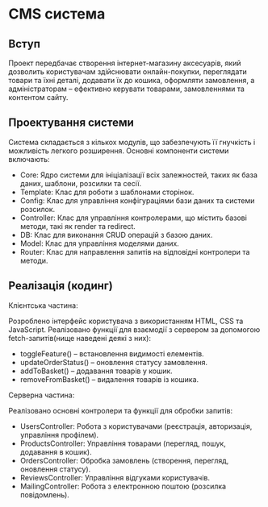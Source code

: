 # CMS система


## Вступ
Проект передбачає створення інтернет-магазину аксесуарів,
який дозволить користувачам здійснювати онлайн-покупки,
переглядати товари та їхні деталі, додавати їх до кошика,
оформляти замовлення, а адміністраторам – ефективно керувати товарами, замовленнями та контентом сайту.

## Проектування системи

Система складається з кількох модулів, що забезпечують її гнучкість і можливість легкого розширення. Основні компоненти системи включають:

- Core: Ядро системи для ініціалізації всіх залежностей, таких як база даних, шаблони, розсилки та сесії.
- Template: Клас для роботи з шаблонами сторінок.
- Config: Клас для управління конфігураціями бази даних та системи розсилок.
- Controller: Клас для управління контролерами, що містить базові методи, такі як render та redirect.
- DB: Клас для виконання CRUD операцій з базою даних.
- Model: Клас для управління моделями даних.
- Router: Клас для направлення запитів на відповідні контролери та методи.

## Реалізація (кодинг)

Клієнтська частина:

Розроблено інтерфейс користувача з використанням HTML, CSS та JavaScript. Реалізовано функції для взаємодії з сервером за допомогою fetch-запитів(нище наведені деякі з них):
- toggleFeature() – встановлення видимості елементів.
- updateOrderStatus() – оновлення статусу замовлення.
- addToBasket() – додавання товарів у кошик.
- removeFromBasket() – видалення товарів із кошика.

Серверна частина:

Реалізовано основні контролери та функції для обробки запитів:

- UsersController: Робота з користувачами (реєстрація, авторизація, управління профілем).
- ProductsController: Управління товарами (перегляд, пошук, додавання в кошик).
- OrdersController: Обробка замовлень (створення, перегляд, оновлення статусу).
- ReviewsController: Управління відгуками користувачів.
- MailingController: Робота з електронною поштою (розсилка повідомлень).
